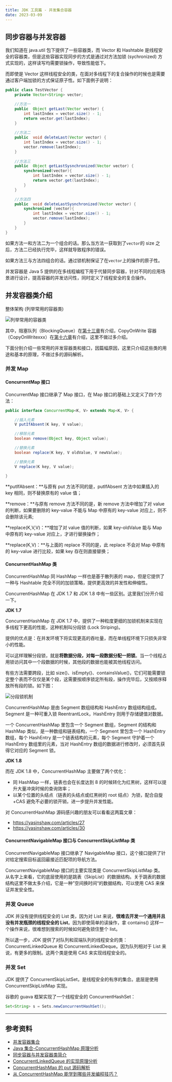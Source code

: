 ```yaml
---
title: JDK 工具篇 - 并发集合容器
date: 2023-03-09
---
```


## 同步容器与并发容器

我们知道在 java.util 包下提供了一些容器类，而 Vector 和 Hashtable 是线程安全的容器类，但是这些容器实现同步的方式是通过对方法加锁 (sychronized) 方式实现的，这样读写均需要锁操作，导致性能低下。

而即使是 Vector 这样线程安全的类，在面对多线程下的复合操作的时候也是需要通过客户端加锁的方式保证原子性。如下面例子说明：

```java
public class TestVector {
	private Vector<String> vector;

	//方法一
	public  Object getLast(Vector vector) {
	    int lastIndex = vector.size() - 1;
	    return vector.get(lastIndex);
	}
	
	//方法二
	public  void deleteLast(Vector vector) {
	    int lastIndex = vector.size() - 1;
	    vector.remove(lastIndex);
	}
	
	//方法三
	public  Object getLastSysnchronized(Vector vector) {
		synchronized(vector){
			int lastIndex = vector.size() - 1;
			return vector.get(lastIndex);
		}
	}

	//方法四
	public  void deleteLastSysnchronized(Vector vector) {
		synchronized (vector){
			int lastIndex = vector.size() - 1;
			vector.remove(lastIndex);
		}
	}
}
```

如果方法一和方法二为一个组合的话。那么当方法一获取到了`vector`的 size 之后，方法二已经执行完毕，这样就导致程序的错误。

如果方法三与方法四组合的话。通过锁机制保证了在`vector`上的操作的原子性。

并发容器是 Java 5 提供的在多线程编程下用于代替同步容器，针对不同的应用场景进行设计，提高容器的并发访问性，同时定义了线程安全的复合操作。

## 并发容器类介绍

整体架构 (列举常用的容器类)

![列举常用的容器类](https://cdn.staticaly.com/gh/AlexChen68/OSS@master/blog/java/并发容器.png)

其中，阻塞队列（BlockingQueue）在[第十三章](13.html)有介绍，CopyOnWrite 容器（CopyOnWritexxx）在[第十六章](16.html)有介绍，这里不做过多介绍。

下面分别介绍一些常用的并发容器类和接口，因篇幅原因，这里只介绍这些类的用途和基本的原理，不做过多的源码解析。

### 并发 Map

#### ConcurrentMap 接口

ConcurrentMap 接口继承了 Map 接口，在 Map 接口的基础上又定义了四个方法：

```java
public interface ConcurrentMap<K, V> extends Map<K, V> {

    //插入元素
    V putIfAbsent(K key, V value);

    //移除元素
    boolean remove(Object key, Object value);

    //替换元素
    boolean replace(K key, V oldValue, V newValue);

    //替换元素
    V replace(K key, V value);
    
}
```

**putIfAbsent：**与原有 put 方法不同的是，putIfAbsent 方法中如果插入的 key 相同，则不替换原有的 value 值；

**remove：**与原有 remove 方法不同的是，新 remove 方法中增加了对 value 的判断，如果要删除的 key-value 不能与 Map 中原有的 key-value 对应上，则不会删除该元素;

**replace(K,V,V)：**增加了对 value 值的判断，如果 key-oldValue 能与 Map 中原有的 key-value 对应上，才进行替换操作；

**replace(K,V)：**与上面的 replace 不同的是，此 replace 不会对 Map 中原有的 key-value 进行比较，如果 key 存在则直接替换；

#### ConcurrentHashMap 类

ConcurrentHashMap 同 HashMap 一样也是基于散列表的 map，但是它提供了一种与 Hashtable 完全不同的加锁策略，提供更高效的并发性和伸缩性。

ConcurrentHashMap 在 JDK 1.7 和 JDK 1.8 中有一些区别。这里我们分开介绍一下。

**JDK 1.7**

ConcurrentHashMap 在 JDK 1.7 中，提供了一种粒度更细的加锁机制来实现在多线程下更高的性能，这种机制叫分段锁 (Lock Striping)。

提供的优点是：在并发环境下将实现更高的吞吐量，而在单线程环境下只损失非常小的性能。

可以这样理解分段锁，就是**将数据分段，对每一段数据分配一把锁**。当一个线程占用锁访问其中一个段数据的时候，其他段的数据也能被其他线程访问。

有些方法需要跨段，比如 size()、isEmpty()、containsValue()，它们可能需要锁定整个表而不仅仅是某个段，这需要按顺序锁定所有段，操作完毕后，又按顺序释放所有段的锁。如下图：

![分段锁机制](https://cdn.staticaly.com/gh/AlexChen68/OSS@master/blog/java/分段锁机制.png)

ConcurrentHashMap 是由 Segment 数组结构和 HashEntry 数组结构组成。Segment 是一种可重入锁 ReentrantLock，HashEntry 则用于存储键值对数据。

一个 ConcurrentHashMap 里包含一个 Segment 数组，Segment 的结构和 HashMap 类似，是一种数组和链表结构，一个 Segment 里包含一个 HashEntry 数组，每个 HashEntry 是一个链表结构的元素，每个 Segment 守护着一个 HashEntry 数组里的元素，当对 HashEntry 数组的数据进行修改时，必须首先获得它对应的 Segment 锁。

**JDK 1.8**

而在 JDK 1.8 中，ConcurrentHashMap 主要做了两个优化：

- 同 HashMap 一样，链表也会在长度达到 8 的时候转化为红黑树，这样可以提升大量冲突时候的查询效率；
- 以某个位置的头结点（链表的头结点或红黑树的 root 结点）为锁，配合自旋+CAS 避免不必要的锁开销，进一步提升并发性能。

对 ConcurrentHashMap 源码感兴趣的朋友可以看看这两篇文章：

- https://yasinshaw.com/articles/27
- https://yasinshaw.com/articles/30

#### ConcurrentNavigableMap 接口与 ConcurrentSkipListMap 类

ConcurrentNavigableMap 接口继承了 NavigableMap 接口，这个接口提供了针对给定搜索目标返回最接近匹配项的导航方法。

ConcurrentNavigableMap 接口的主要实现类是 ConcurrentSkipListMap 类。从名字上来看，它的底层使用的是跳表（SkipList）的数据结构。关于跳表的数据结构这里不做太多介绍，它是一种”空间换时间“的数据结构，可以使用 CAS 来保证并发安全性。

### 并发 Queue

JDK 并没有提供线程安全的 List 类，因为对 List 来说，**很难去开发一个通用并且没有并发瓶颈的线程安全的 List**。因为即使简单的读操作，拿 contains() 这样一个操作来说，很难想到搜索的时候如何避免锁住整个 list。

所以退一步，JDK 提供了对队列和双端队列的线程安全的类：ConcurrentLinkedQueue 和 ConcurrentLinkedDeque。因为队列相对于 List 来说，有更多的限制。这两个类是使用 CAS 来实现线程安全的。

### 并发 Set

JDK 提供了 ConcurrentSkipListSet，是线程安全的有序的集合。底层是使用 ConcurrentSkipListMap 实现。

谷歌的 guava 框架实现了一个线程安全的 ConcurrentHashSet：

```java
Set<String> s = Sets.newConcurrentHashSet();
```

---

## 参考资料

* [并发容器集合](http://concurrent.redspider.group/article/03/15.html)<Badge text="原文" type="tip"/>
* [Java 集合-ConcurrentHashMap 原理分析](https://www.cnblogs.com/ITtangtang/p/3948786.html)
* [同步容器与并发容器类简介](https://blog.csdn.net/u012777670/article/details/82313750)
* [ConcurrentLinkedQueue 的实现原理分析](http://ifeve.com/concurrentlinkedqueue/)
* [ConcurrentHashMap 的 put 源码解析](https://yasinshaw.com/articles/27)
* [从 ConcurrentHashMap 能学到哪些并发编程技巧？](https://yasinshaw.com/articles/30)

